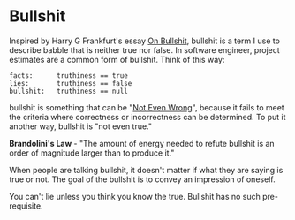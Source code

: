 # Bullshit

Inspired by Harry G Frankfurt's essay [On Bullshit](https://press.princeton.edu/books/hardcover/9780691122946/on-bullshit), bullshit is a term I use to describe babble that is neither true nor false. In software engineer, project estimates are a common form of bullshit. Think of this way: 

```
facts:      truthiness == true
lies:       truthiness == false
bullshit:   truthiness == null
```

bullshit is something that can be "[Not Even Wrong](https://rationalwiki.org/wiki/Not_even_wrong)", because it fails to meet the criteria where correctness or incorrectness can be determined. To put it another way, bullshit is "not even true." 

**Brandolini's Law** - "The amount of energy needed to refute bullshit is an order of magnitude larger than to produce it."

When people are talking bullshit, it doesn't matter if what they are saying is true or not. The goal of the bullshit is to convey an impression of oneself. 

You can't lie unless you think you know the true. Bullshit has no such pre-requisite.